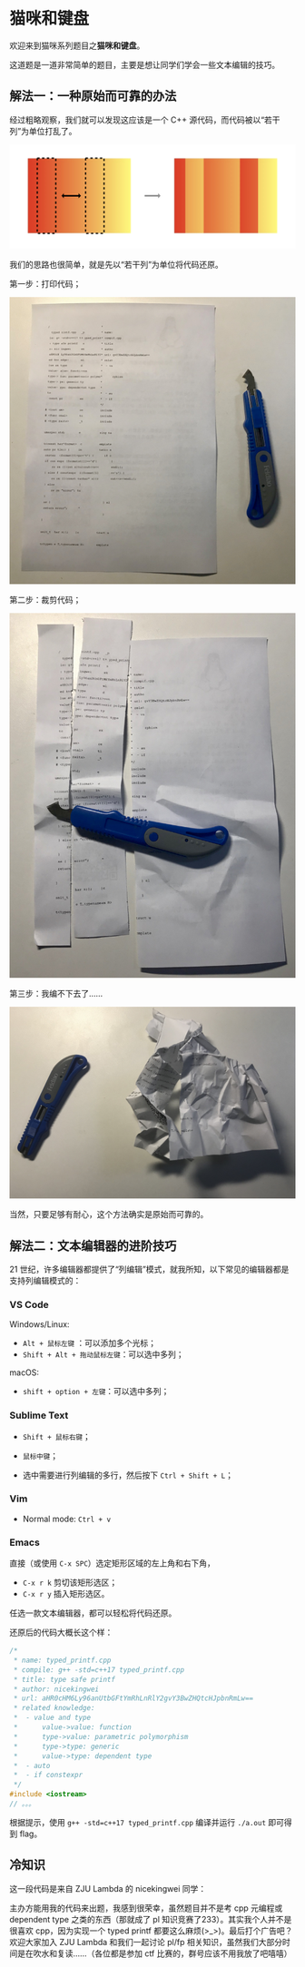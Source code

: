 # 猫咪和键盘

欢迎来到猫咪系列题目之**猫咪和键盘**。

这道题是一道非常简单的题目，主要是想让同学们学会一些文本编辑的技巧。

## 解法一：一种原始而可靠的办法

经过粗略观察，我们就可以发现这应该是一个 C++ 源代码，而代码被以“若干列”为单位打乱了。

![image-20181016012607646](images/image-20181016012607646.png)

我们的思路也很简单，就是先以“若干列”为单位将代码还原。

第一步：打印代码；

 ![image-20181016012829431](images/image-20181016012829431.png)

第二步：裁剪代码；

![image-20181016012937555](images/image-20181016012937555.png)

第三步：我编不下去了……

![image-20181016013016568](images/image-20181016013016568.png)

当然，只要足够有耐心，这个方法确实是原始而可靠的。

## 解法二：文本编辑器的进阶技巧

21 世纪，许多编辑器都提供了“列编辑”模式，就我所知，以下常见的编辑器都是支持列编辑模式的：

### VS Code

Windows/Linux:

- `Alt + 鼠标左键` ：可以添加多个光标；
- `Shift + Alt + 拖动鼠标左键`：可以选中多列；

macOS:

- `shift + option + 左键`：可以选中多列；

### Sublime Text

- `Shift + 鼠标右键`；
- `鼠标中键`；

- 选中需要进行列编辑的多行，然后按下 `Ctrl + Shift + L`；

### Vim

- Normal mode: `Ctrl + v`

### Emacs

直接（或使用 `C-x SPC`）选定矩形区域的左上角和右下角，

- `C-x r k` 剪切该矩形选区；
- `C-x r y` 插入矩形选区。

任选一款文本编辑器，都可以轻松将代码还原。

还原后的代码大概长这个样：

```cpp
/*
 * name: typed_printf.cpp
 * compile: g++ -std=c++17 typed_printf.cpp
 * title: type safe printf
 * author: nicekingwei
 * url: aHR0cHM6Ly96anUtbGFtYmRhLnRlY2gvY3BwZHQtcHJpbnRmLw==
 * related knowledge:
 *  - value and type
 *      value->value: function
 *      type->value: parametric polymorphism
 *      type->type: generic
 *      value->type: dependent type
 *  - auto
 *  - if constexpr
 */
#include <iostream>
// 。。。
```

根据提示，使用 `g++ -std=c++17 typed_printf.cpp` 编译并运行 `./a.out` 即可得到 flag。

## 冷知识

这一段代码是来自 ZJU Lambda 的 nicekingwei 同学：

主办方能用我的代码来出题，我感到很荣幸，虽然题目并不是考 cpp 元编程或 dependent type 之类的东西（那就成了 pl 知识竞赛了233）。其实我个人并不是很喜欢 cpp，因为实现一个 typed printf 都要这么麻烦(>_>)。最后打个广告吧？欢迎大家加入 ZJU Lambda 和我们一起讨论 pl/fp 相关知识，虽然我们大部分时间是在吹水和复读……（各位都是参加 ctf 比赛的，群号应该不用我放了吧嘻嘻）
